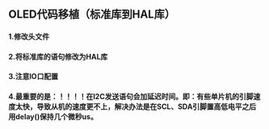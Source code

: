 ## OLED代码移植（标准库到HAL库）

#### 1.修改头文件

#### 2.将标准库的语句修改为HAL库

#### 3.注意IO口配置

#### 4.最重要的是：！！！！在I2C发送语句会加延迟时间。即：有些单片机的引脚速度太快，导致从机的速度更不上，解决办法是在SCL、SDA引脚置高低电平之后用delay()保持几个微秒us。